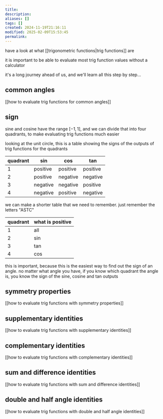 ```yaml
---
title: 
description: 
aliases: []
tags: []
created: 2024-11-19T21:16:11
modified: 2025-02-09T15:53:45
permalink:
---
```


have a look at what [[trigonometric functions|trig functions]] are


it is important to be able to evaluate most trig function values without a calculator

it's a long journey ahead of us, and we'll learn all this step by step...

## common angles

[[how to evaluate trig functions for common angles]]

## sign

sine and cosine have the range $[-1,1]$, and we can divide that into four quadrants, to make evaluating trig functions much easier

looking at the unit circle, this is a table showing the signs of the outputs of trig functions for the quadrants

| quadrant | sin      | cos      | tan      |
| -------- | -------- | -------- | -------- |
| 1        | positive | positive | positive |
| 2        | positive | negative | negative |
| 3        | negative | negative | positive |
| 4        | negative | positive | negative |

we can make a shorter table that we need to remember. just remember the letters "ASTC"

| quadrant | what is positive |
| -------- | ---------------- |
| 1        | all              |
| 2        | sin              |
| 3        | tan              |
| 4        | cos              |

this is important, because this is the easiest way to find out the sign of an angle. no matter what angle you have, if you know which quadrant the angle is, you know the sign of the sine, cosine and tan outputs

## symmetry properties

[[how to evaluate trig functions with symmetry properties]]

## supplementary identities

[[how to evaluate trig functions with supplementary identities]]

## complementary identities

[[how to evaluate trig functions with complementary identities]]

## sum and difference identities

[[how to evaluate trig functions with sum and difference identities]]

## double and half angle identities

[[how to evaluate trig functions with double and half angle identities]]
